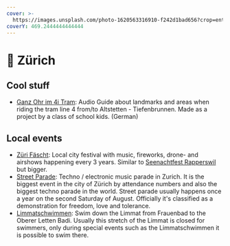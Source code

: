 ```yaml
---
cover: >-
  https://images.unsplash.com/photo-1620563316910-f242d1bad656?crop=entropy&cs=srgb&fm=jpg&ixid=MnwxOTcwMjR8MHwxfHNlYXJjaHwxfHx6dXJpY2h8ZW58MHx8fHwxNjQyMjcyMzg0&ixlib=rb-1.2.1&q=85
coverY: 469.2444444444444
---
```


# 💙 Zürich

## Cool stuff

* [Ganz Ohr im 4i Tram](http://www.4tram.ch/#!/): Audio Guide about landmarks and areas when riding the tram line 4 from/to Altstetten - Tiefenbrunnen. Made as a project by a class of school kids. (German)

## Local events

* [Züri Fäscht](https://www.zuerifaescht.ch/): Local city festival with music, fireworks, drone- and airshows happening every 3 years. Similar to [Seenachtfest Rapperswil](rapperswil.md) but bigger.
* [Street Parade](https://www.streetparade.com/): Techno / electronic music parade in Zurich. It is the biggest event in the city of Zürich by attendance numbers and also the biggest techno parade in the world. Street parade usually happens once a year on the second Saturday of August. Officially it's classified as a demonstration for freedom, love and tolerance.
* [Limmatschwimmen](https://www.limmatschwimmen.ch/): Swim down the Limmat from Frauenbad to the Oberer Letten Badi. Usually this stretch of the Limmat is closed for swimmers, only during special events such as the Limmatschwimmen it is possible to swim there.
